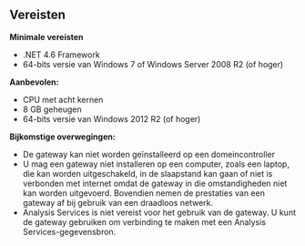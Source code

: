 ## <a name="requirements"></a>Vereisten
**Minimale vereisten**

* .NET 4.6 Framework
* 64-bits versie van Windows 7 of Windows Server 2008 R2 (of hoger)

**Aanbevolen:**

* CPU met acht kernen
* 8 GB geheugen
* 64-bits versie van Windows 2012 R2 (of hoger)

**Bijkomstige overwegingen:**

* De gateway kan niet worden geïnstalleerd op een domeincontroller
* U mag een gateway niet installeren op een computer, zoals een laptop, die kan worden uitgeschakeld, in de slaapstand kan gaan of niet is verbonden met internet omdat de gateway in die omstandigheden niet kan worden uitgevoerd. Bovendien nemen de prestaties van een gateway af bij gebruik van een draadloos netwerk.
* Analysis Services is niet vereist voor het gebruik van de gateway. U kunt de gateway gebruiken om verbinding te maken met een Analysis Services-gegevensbron.

